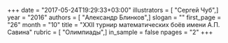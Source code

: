 +++
date = "2017-05-24T19:29:33+03:00"
illustrators = [ "Сергей Чуб",]
year = "2016"
authors = [ "Александр Блинков",]
slogan = ""
first_page = "26"
month = "10"
title = "XXII турнир математических боёв имени А.П. Савина"
rubric = [ "Олимпиады",]
in_sample = false
npages = "2"
+++
